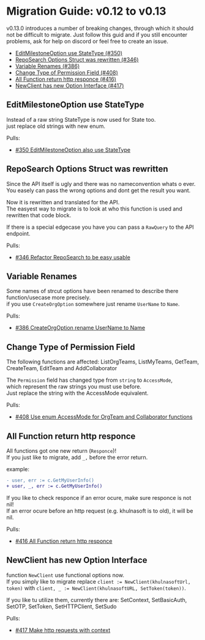 # Migration Guide: v0.12 to v0.13

v0.13.0 introduces a number of breaking changes, through which it should not be difficult to migrate.
Just follow this guid and if you still encounter problems, ask for help on discord or feel free to create an issue.

<!-- toc -->

-   [EditMilestoneOption use StateType (#350)](#EditMilestoneOption-use-StateType)
-   [RepoSearch Options Struct was rewritten (#346)](#RepoSearch-Options-Struct-was-rewritten)
-   [Variable Renames (#386)](#Variable-Renames)
-   [Change Type of Permission Field (#408)](#Change-Type-of-Permission-Field)
-   [All Function return http responce (#416)](#All-Function-return-http-responce)
-   [NewClient has new Option Interface (#417)](#NewClient-has-new-Option-Interface)

<!-- tocstop -->

## EditMilestoneOption use StateType

Instead of a raw string StateType is now used for State too.  
just replace old strings with new enum.


Pulls:
-   [#350 EditMilestoneOption also use StateType](https://khulnasoft.com/khulnasoft/go-sdk/pulls/350)


## RepoSearch Options Struct was rewritten

Since the API itself is ugly and there was no nameconvention whats o ever.  
You easely can pass the wrong options and dont get the result you want.  

Now it is rewritten and translated for the API.  
The easyest way to migrate is to look at who this function is used and rewritten that code block.

If there is a special edgecase you have you can pass a `RawQuery` to the API endpoint.

Pulls:
-   [#346 Refactor RepoSearch to be easy usable](https://khulnasoft.com/khulnasoft/go-sdk/pulls/346)


## Variable Renames

Some names of strcut options have been renamed to describe there function/usecase more precisely.  
if you use `CreateOrgOption` somewhere just rename `UserName` to `Name`.

Pulls:
-   [#386 CreateOrgOption rename UserName to Name](https://khulnasoft.com/khulnasoft/go-sdk/pulls/386)

## Change Type of Permission Field

The following functions are affected:  ListOrgTeams, ListMyTeams, GetTeam, CreateTeam, EditTeam and AddCollaborator

The `Permission` field has changed type from `string` to `AccessMode`,  
which represent the raw strings you must use before.  
Just replace the string with the AccessMode equivalent.

Pulls:
-   [#408 Use enum AccessMode for OrgTeam and Collaborator functions](https://khulnasoft.com/khulnasoft/go-sdk/pulls/408)


## All Function return http responce

All functions got one new return (`Responce`)!  
If you just like to migrate, add `_,` before the error return.

example:
```diff
- user, err := c.GetMyUserInfo()
+ user, _, err := c.GetMyUserInfo()
```

If you like to check responce if an error ocure, make sure responce is not nil!  
If an error ocure before an http request (e.g. khulnasoft is to old), it will be nil.

Pulls:
-   [#416 All Function return http responce](https://khulnasoft.com/khulnasoft/go-sdk/pulls/416)


## NewClient has new Option Interface

function `NewClient` use functional options now.  
If you simply like to migrate replace `client := NewClient(khulnasoftUrl, token)` with `client, _ := NewClient(khulnasoftURL, SetToken(token))`.

If you like tu utilize them, currently there are: SetContext, SetBasicAuth, SetOTP, SetToken, SetHTTPClient, SetSudo

Pulls:
-   [#417 Make http requests with context](https://khulnasoft.com/khulnasoft/go-sdk/pulls/417)
